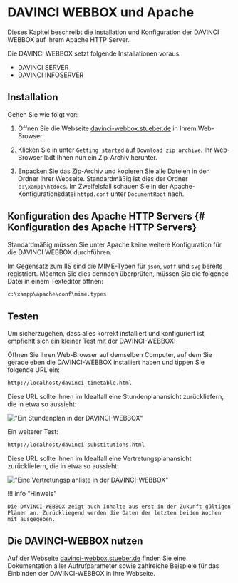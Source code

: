 # DAVINCI WEBBOX und Apache

Dieses Kapitel beschreibt die Installation und Konfiguration der DAVINCI WEBBOX auf Ihrem Apache HTTP Server.

Die DAVINCI WEBBOX setzt folgende Installationen voraus:

* DAVINCI SERVER
* DAVINCI INFOSERVER

## Installation

Gehen Sie wie folgt vor:

1. Öffnen Sie die Webseite [davinci-webbox.stueber.de] in Ihrem Web-Browser.

2. Klicken Sie in unter `Getting started` auf `Download zip archive`. Ihr Web-Browser lädt Ihnen nun ein Zip-Archiv herunter.

3. Enpacken Sie das Zip-Archiv und kopieren Sie alle Dateien in den Ordner Ihrer Webseite. Standardmäßig ist dies der Ordner `c:\xampp\htdocs`. Im Zweifelsfall schauen Sie in der Apache-Konfigurationsdatei `httpd.conf` unter `DocumentRoot` nach.

## Konfiguration des Apache HTTP Servers {# Konfiguration des Apache HTTP Servers}

Standardmäßig müssen Sie unter Apache keine weitere Konfiguration für die DAVINCI WEBBOX durchführen.

Im Gegensatz zum IIS sind die MIME-Typen für `json`, `woff`  und `svg` bereits registriert. Möchten Sie dies dennoch überprüfen, müssen Sie die folgende Datei in einem Texteditor öffnen:

```txt
c:\xampp\apache\conf\mime.types
```

## Testen

Um sicherzugehen, dass alles korrekt installiert und konfiguriert ist, empfiehlt sich ein kleiner Test mit der DAVINCI-WEBBOX:

Öffnen Sie Ihren Web-Browser auf demselben Computer, auf dem Sie gerade eben die DAVINCI-WEBBOX installiert haben und tippen Sie folgende URL ein:

```txt
http://localhost/davinci-timetable.html
```

Diese URL sollte Ihnen im Idealfall eine Stundenplanansicht zurückliefern, die in etwa so aussieht:

![ "Ein Stundenplan in der DAVINCI-WEBBOX"](/assets/images/webbox-timetable.png)

Ein weiterer Test:

```txt
http://localhost/davinci-substitutions.html
```

Diese URL sollte Ihnen im Idealfall eine Vertretungsplanansicht zurückliefern, die in etwa so aussieht:

![ "Eine Vertretungsplanliste in der DAVINCI-WEBBOX"](/assets/images/webbox-substitutions.png)

!!! info "Hinweis"

    Die DAVINCI-WEBBOX zeigt auch Inhalte aus erst in der Zukunft gültigen Plänen an. Zurückliegend werden die Daten der letzten beiden Wochen mit ausgegeben.

## Die DAVINCI-WEBBOX nutzen

Auf der Webseite [davinci-webbox.stueber.de] finden Sie eine Dokumentation aller Aufrufparameter sowie zahlreiche Beispiele für das Einbinden der DAVINCI-WEBBOX in Ihre Webseite.

[davinci-webbox.stueber.de]: http://davinci-webbox.stueber.de
